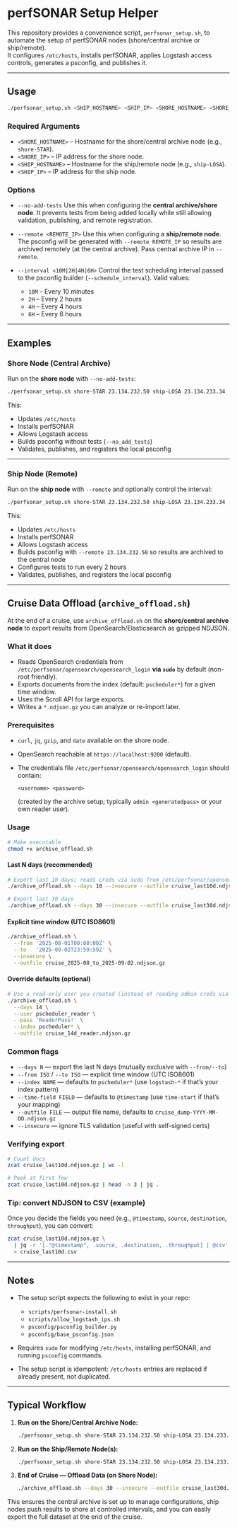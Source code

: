 # perfSONAR Setup Helper

This repository provides a convenience script, `perfsonar_setup.sh`, to automate the setup of perfSONAR nodes (shore/central archive or ship/remote).  
It configures `/etc/hosts`, installs perfSONAR, applies Logstash access controls, generates a psconfig, and publishes it.

---

## Usage

```bash
./perfsonar_setup.sh <SHIP_HOSTNAME> <SHIP_IP> <SHORE_HOSTNAME> <SHORE_IP> [options]
````

### Required Arguments

* `<SHORE_HOSTNAME>` – Hostname for the shore/central archive node (e.g., `shore-STAR`).
* `<SHORE_IP>` – IP address for the shore node.
* `<SHIP_HOSTNAME>` – Hostname for the ship/remote node (e.g., `ship-LOSA`).
* `<SHIP_IP>` – IP address for the ship node.

### Options

* `--no-add-tests`
  Use this when configuring the **central archive/shore node**.
  It prevents tests from being added locally while still allowing validation, publishing, and remote registration.

* `--remote <REMOTE_IP>`
  Use this when configuring a **ship/remote node**.
  The psconfig will be generated with `--remote REMOTE_IP` so results are archived remotely (at the central archive).
  Pass central archive IP in `--remote`.

* `--interval <10M|2H|4H|6H>`
  Control the test scheduling interval passed to the psconfig builder (`--schedule_interval`).
  Valid values:

  * `10M` – Every 10 minutes
  * `2H` – Every 2 hours
  * `4H` – Every 4 hours
  * `6H` – Every 6 hours

---

## Examples

### Shore Node (Central Archive)

Run on the **shore node** with `--no-add-tests`:

```bash
./perfsonar_setup.sh shore-STAR 23.134.232.50 ship-LOSA 23.134.233.34 --no-add-tests
```

This:

* Updates `/etc/hosts`
* Installs perfSONAR
* Allows Logstash access
* Builds psconfig without tests (`--no_add_tests`)
* Validates, publishes, and registers the local psconfig

---

### Ship Node (Remote)

Run on the **ship node** with `--remote` and optionally control the interval:

```bash
./perfsonar_setup.sh shore-STAR 23.134.232.50 ship-LOSA 23.134.233.34 --remote 23.134.232.50 --interval 2H
```

This:

* Updates `/etc/hosts`
* Installs perfSONAR
* Allows Logstash access
* Builds psconfig with `--remote 23.134.232.50` so results are archived to the central node
* Configures tests to run every 2 hours
* Validates, publishes, and registers the local psconfig

---

## Cruise Data Offload (`archive_offload.sh`)

At the end of a cruise, use `archive_offload.sh` on the **shore/central archive node** to export results from OpenSearch/Elasticsearch as gzipped NDJSON.

### What it does

* Reads OpenSearch credentials from `/etc/perfsonar/opensearch/opensearch_login` **via `sudo`** by default (non-root friendly).
* Exports documents from the index (default: `pscheduler*`) for a given time window.
* Uses the Scroll API for large exports.
* Writes a `*.ndjson.gz` you can analyze or re-import later.

### Prerequisites

* `curl`, `jq`, `gzip`, and `date` available on the shore node.
* OpenSearch reachable at `https://localhost:9200` (default).
* The credentials file `/etc/perfsonar/opensearch/opensearch_login` should contain:

  ```
  <username> <password>
  ```

  (created by the archive setup; typically `admin <generatedpass>` or your own reader user).

### Usage

```bash
# Make executable
chmod +x archive_offload.sh
```

#### Last N days (recommended)

```bash
# Export last 10 days; reads creds via sudo from /etc/perfsonar/opensearch/opensearch_login
./archive_offload.sh --days 10 --insecure --outfile cruise_last10d.ndjson.gz
```

```bash
# Export last 30 days
./archive_offload.sh --days 30 --insecure --outfile cruise_last30d.ndjson.gz
```

#### Explicit time window (UTC ISO8601)

```bash
./archive_offload.sh \
  --from '2025-08-01T00:00:00Z' \
  --to   '2025-09-02T23:59:59Z' \
  --insecure \
  --outfile cruise_2025-08_to_2025-09-02.ndjson.gz
```

#### Override defaults (optional)

```bash
# Use a read-only user you created (instead of reading admin creds via sudo)
./archive_offload.sh \
  --days 14 \
  --user pscheduler_reader \
  --pass 'ReaderPass!' \
  --index pscheduler* \
  --outfile cruise_14d_reader.ndjson.gz
```

### Common flags

* `--days N` — export the last N days (mutually exclusive with `--from/--to`)
* `--from ISO` / `--to ISO` — explicit time window (UTC ISO8601)
* `--index NAME` — defaults to `pscheduler*` (use `logstash-*` if that’s your index pattern)
* `--time-field FIELD` — defaults to `@timestamp` (use `time-start` if that’s your mapping)
* `--outfile FILE` — output file name, defaults to `cruise_dump-YYYY-MM-DD.ndjson.gz`
* `--insecure` — ignore TLS validation (useful with self-signed certs)

### Verifying export

```bash
# Count docs
zcat cruise_last10d.ndjson.gz | wc -l

# Peek at first few
zcat cruise_last10d.ndjson.gz | head -n 3 | jq .
```

### Tip: convert NDJSON to CSV (example)

Once you decide the fields you need (e.g., `@timestamp`, `source`, `destination`, `throughput`), you can convert:

```bash
zcat cruise_last10d.ndjson.gz \
  | jq -r '[."@timestamp", .source, .destination, .throughput] | @csv' \
  > cruise_last10d.csv
```

---

## Notes

* The setup script expects the following to exist in your repo:

  * `scripts/perfsonar-install.sh`
  * `scripts/allow_logstash_ips.sh`
  * `psconfig/psconfig_builder.py`
  * `psconfig/base_psconfig.json`
* Requires `sudo` for modifying `/etc/hosts`, installing perfSONAR, and running `psconfig` commands.
* The setup script is idempotent: `/etc/hosts` entries are replaced if already present, not duplicated.

---

## Typical Workflow

1. **Run on the Shore/Central Archive Node:**

   ```bash
   ./perfsonar_setup.sh shore-STAR 23.134.232.50 ship-LOSA 23.134.233.34 --no-add-tests
   ```

2. **Run on the Ship/Remote Node(s):**

   ```bash
   ./perfsonar_setup.sh shore-STAR 23.134.232.50 ship-LOSA 23.134.233.34 --remote 23.134.232.50 --interval 4H
   ```

3. **End of Cruise — Offload Data (on Shore Node):**

   ```bash
   ./archive_offload.sh --days 30 --insecure --outfile cruise_last30d.ndjson.gz
   ```

This ensures the central archive is set up to manage configurations, ship nodes push results to shore at controlled intervals, and you can easily export the full dataset at the end of the cruise.
